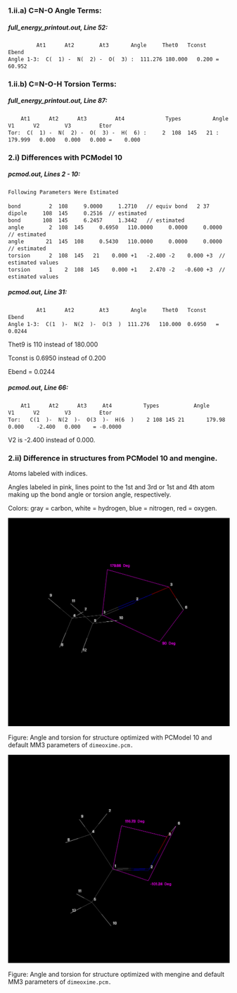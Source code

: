 ### 1.ii.a) C=N-O Angle Terms:


##### full_energy_printout.out, Line 52:
```
	     At1      At2        At3       Angle     Thet0   Tconst    Ebend
Angle 1-3:  C(  1) -  N(  2) -  O(  3) :  111.276 180.000   0.200 =   60.952
```

### 1.ii.b) C=N-O-H Torsion Terms:
	
##### full_energy_printout.out, Line 87:	
```
	At1      At2      At3         At4             Types          Angle     V1      V2        V3         Etor
Tor:  C(  1) -  N(  2) -  O(  3) -  H(  6) :     2  108  145   21 :  179.999   0.000   0.000   0.000 =    0.000
```

### 2.i) Differences with PCModel 10


##### pcmod.out, Lines 2 - 10:

```
Following Parameters Were Estimated

bond         2  108     9.0000     1.2710   // equiv bond   2 37
dipole     108  145     0.2516  // estimated
bond       108  145     6.2457     1.3442   // estimated
angle        2  108  145     0.6950   110.0000     0.0000     0.0000   // estimated
angle       21  145  108     0.5430   110.0000     0.0000     0.0000   // estimated
torsion      2  108  145   21    0.000 +1   -2.400 -2    0.000 +3  // estimated values
torsion      1    2  108  145    0.000 +1    2.470 -2   -0.600 +3  // estimated values
```

##### pcmod.out, Line 31:

```
	     At1      At2        At3       Angle     Thet0   Tconst    Ebend
Angle 1-3:  C(1  )-  N(2  )-  O(3  )  111.276   110.000  0.6950   = 0.0244
```

Thet9 is 110 instead of 180.000

Tconst is 0.6950 instead of 0.200

Ebend = 0.0244


##### pcmod.out, Line 66:
```
	At1      At2      At3     At4          Types           Angle     V1      V2        V3         Etor
Tor:   C(1  )-  N(2  )-  O(3  )-  H(6  )    2 108 145 21       179.98    0.000    -2.400   0.000    = -0.0000
```

V2 is -2.400 instead of 0.000. 

### 2.ii) Difference in structures from PCModel 10 and mengine.

Atoms labeled with indices. 

Angles labeled in pink, lines point to the 1st and 3rd or 1st and 4th atom making up the bond angle or torsion angle, respectively. 

Colors: gray = carbon, white = hydrogen, blue = nitrogen, red = oxygen.

![image of pcmodel10](https://github.com/drmperez/HostDesigner_tutorials/blob/main/HW4/images/PCModel10_defaultMM3.png)

Figure: Angle and torsion for structure optimized with PCModel 10 and default MM3 parameters of `dimeoxime.pcm.` 

![image of mengine](https://github.com/drmperez/HostDesigner_tutorials/blob/main/HW4/images/mengine_defaultMM3.png)

Figure: Angle and torsion for structure optimized with mengine and default MM3 parameters of `dimeoxime.pcm.`
